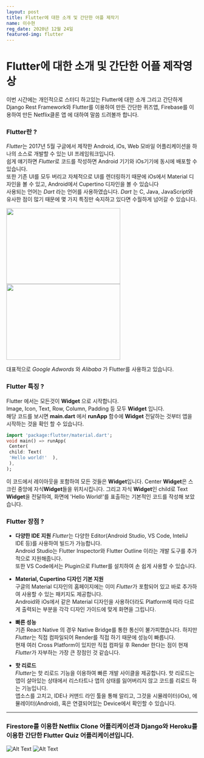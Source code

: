 ```yaml
---
layout: post
title: Flutter에 대한 소개 및 간단한 어플 제작기
name: 이수현
reg_date: 2020년 12월 24일
featured-img: flutter
---
```



# Flutter에 대한 소개 및 간단한 어플 제작영상
이번 시간에는 개인적으로 스터디 하고있는 Flutter에 대한 소개 그리고 간단하게 Django Rest Framework와 Flutter를 이용하여 만든 간단한 퀴즈앱, Firebase를 이용하여 만든 Netflix클론 앱 에 대하여 말씀 드려볼까 합니다.
### Flutter란 ?
<em>Flutter</em>는 2017년 5월 구글에서 제작한 Android, iOs, Web 모바일 어플리케이션을 하나의 소스로 개발할 수 있는 UI 프레임워크입니다.    
쉽게 얘기하면 <em>Flutter</em>로 코드를 작성하면 Android 기기와 iOs기기에 동시에 배포할 수 있습니다.    
또한 기존 UI를 모두 버리고 자체적으로 UI를 렌더링하기 때문에 iOs에서 Material 디자인을 볼 수 있고, Android에서 Cupertino 디자인을 볼 수 있습니다    
사용되는 언어는 <em>Dart</em> 라는 언어를 사용하였습니다. <em>Dart</em> 는 C, Java, JavaScript와 유사한 점이 많기 때문에 몇 가지 특징만 숙지하고 있다면 수월하게 넘어갈 수 있습니다.    
    
<img src="https://assets.entrepreneur.com/content/3x2/2000/20170419213806-adwordslogo.jpeg" width="300" height="200"><img src="https://mms.businesswire.com/media/20200602005208/en/795261/23/Alibaba.com_logo_orange_primary.jpg" width="300" height="200">  
  
대표적으로 <em>Google Adwords</em> 와 <em>Alibaba</em> 가 Flutter를 사용하고 있습니다.    
  
### Flutter 특징 ?  
Flutter 에서는 모든것이 <Strong>Widget</Strong> 으로 시작합니다.    
Image, Icon, Text, Row, Column, Padding 등 모두 <Strong>Widget</Strong> 입니다.  
해당 코드를 보시면 <b>main.dart</b> 에서 <b>runApp</b> 함수에 <Strong>Widget</Strong>  전달하는 것부터 앱을 시작하는 것을 확인 할 수 있습니다.  
```dart  
import 'package:flutter/material.dart';  
void main() => runApp(  
 Center(  
 child: Text(  
 'Hello world!'  ),     
 ),  
);  
```  
이 코드에서 레이아웃을 포함하여 모든 것들은 <Strong>Widget</Strong>입니다. Center <Strong>Widget</Strong>은 스크린 중앙에 자식<Strong>Widget</Strong>들을 위치시킵니다. 그리고 자식 <Strong>Widget</Strong>인 child로 Text <Strong>Widget</Strong>을 전달하여, 화면에 'Hello World!'를 표출하는 기본적인 코드를 작성해 보았습니다.  
  
### Flutter 장점 ?  
- <strong>다양한 IDE 지원</strong>
<em>Flutter</em>는 다양한 Editor(Android Studio, VS Code, InteliJ IDE 등)를 사용하여 빌드가 가능합니다.  
Android Studio는 Flutter Inspector와 Flutter Outline 이라는 개발 도구를 추가적으로 지원해줍니다.  
또한 VS Code에서는 Plugin으로 Flutter를 설치하여 손 쉽게 사용할 수 있습니다.    
  
- <strong>Material, Cupertino 디자인 기본 지원</strong>    
구글의 Material 디자인의 홈페이지에는 이미 <em>Flutter</em>가 포함되어 있고 바로 추가하여 사용할 수 있는 패키지도 제공합니다.    
Android와 iOs에서 같은 Material 디자인을 사용하더라도 Platform에 따라 다르게 출력되는 부분을 각각 디자인 가이드에 맞게 화면을 그립니다.    
  
- <strong>빠른 성능</strong>    
기존 React Native 의 경우 Native Bridge를 통한 통신이 불가피했습니다. 하지만 <em>Flutter</em>는 직접 컴파일되어 Render를 직접 하기 때문에 성능이 빠릅니다.   
현재 여러 Cross Platform이 있지만 직접 컴파일 후 Render 한다는 점이 현재 <em>Flutter</em>가 자부하는 가장 큰 장점인 것 같습니다.   
  
- <strong>핫 리로드</strong>    
<em>Flutter</em>는 핫 리로드 기능을 이용하여 빠른 개발 사이클을 제공합니다. 핫 리로드는 앱이 살아있는 상태에서 리스타트나 앱의 상태를 잃어버리지 않고 코드를 리로드 하는 기능입니다.    
앱소스를 고치고, IDE나 커맨드 라인 툴을 통해 알리고, 그것을 시뮬레이터(iOs), 에뮬레이터(Android), 혹은 연결되어있는 Device에서 확인할 수 있습니다.

----
### Firestore를 이용한 Netflix Clone 어플리케이션과 Django와 Heroku를 이용한 간단한 Flutter Quiz 어플리케이션입니다.
![Alt Text](https://github.com/aims-dev/aims-dev.github.io/blob/master/assets/img/posts/netflix_clone.gif?raw=true) ![Alt Text](https://github.com/aims-dev/aims-dev.github.io/blob/master/assets/img/posts/quiz.gif?raw=true)


